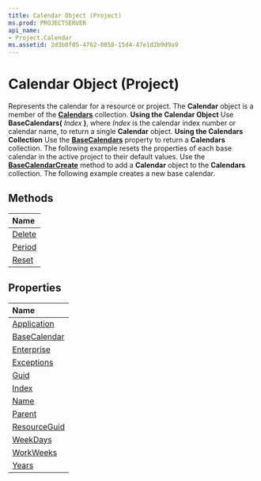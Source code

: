 ```yaml
---
title: Calendar Object (Project)
ms.prod: PROJECTSERVER
api_name:
- Project.Calendar
ms.assetid: 2d3b0f05-4762-0058-15d4-47e1d2b9d9a9
---
```



# Calendar Object (Project)



Represents the calendar for a resource or project. The  **Calendar** object is a member of the **[Calendars](calendars-object-project.md)** collection.
 **Using the Calendar Object**
Use  **BaseCalendars(** _Index_ **)**, where _Index_ is the calendar index number or calendar name, to return a single **Calendar** object.
 **Using the Calendars Collection**
Use the  **[BaseCalendars](http://msdn.microsoft.com/library/project-basecalendars-property-project%28Office.15%29.aspx)** property to return a **Calendars** collection. The following example resets the properties of each base calendar in the active project to their default values.
Use the  **[BaseCalendarCreate](http://msdn.microsoft.com/library/application-basecalendarcreate-method-project%28Office.15%29.aspx)** method to add a **Calendar** object to the **Calendars** collection. The following example creates a new base calendar.

## Methods



|**Name**|
|:-----|
|[Delete](http://msdn.microsoft.com/library/calendar-delete-method-project%28Office.15%29.aspx)|
|[Period](http://msdn.microsoft.com/library/calendar-period-method-project%28Office.15%29.aspx)|
|[Reset](http://msdn.microsoft.com/library/calendar-reset-method-project%28Office.15%29.aspx)|

## Properties



|**Name**|
|:-----|
|[Application](http://msdn.microsoft.com/library/calendar-application-property-project%28Office.15%29.aspx)|
|[BaseCalendar](http://msdn.microsoft.com/library/calendar-basecalendar-property-project%28Office.15%29.aspx)|
|[Enterprise](http://msdn.microsoft.com/library/calendar-enterprise-property-project%28Office.15%29.aspx)|
|[Exceptions](http://msdn.microsoft.com/library/calendar-exceptions-property-project%28Office.15%29.aspx)|
|[Guid](http://msdn.microsoft.com/library/calendar-guid-property-project%28Office.15%29.aspx)|
|[Index](http://msdn.microsoft.com/library/calendar-index-property-project%28Office.15%29.aspx)|
|[Name](http://msdn.microsoft.com/library/calendar-name-property-project%28Office.15%29.aspx)|
|[Parent](http://msdn.microsoft.com/library/calendar-parent-property-project%28Office.15%29.aspx)|
|[ResourceGuid](http://msdn.microsoft.com/library/calendar-resourceguid-property-project%28Office.15%29.aspx)|
|[WeekDays](http://msdn.microsoft.com/library/calendar-weekdays-property-project%28Office.15%29.aspx)|
|[WorkWeeks](http://msdn.microsoft.com/library/calendar-workweeks-property-project%28Office.15%29.aspx)|
|[Years](http://msdn.microsoft.com/library/calendar-years-property-project%28Office.15%29.aspx)|

